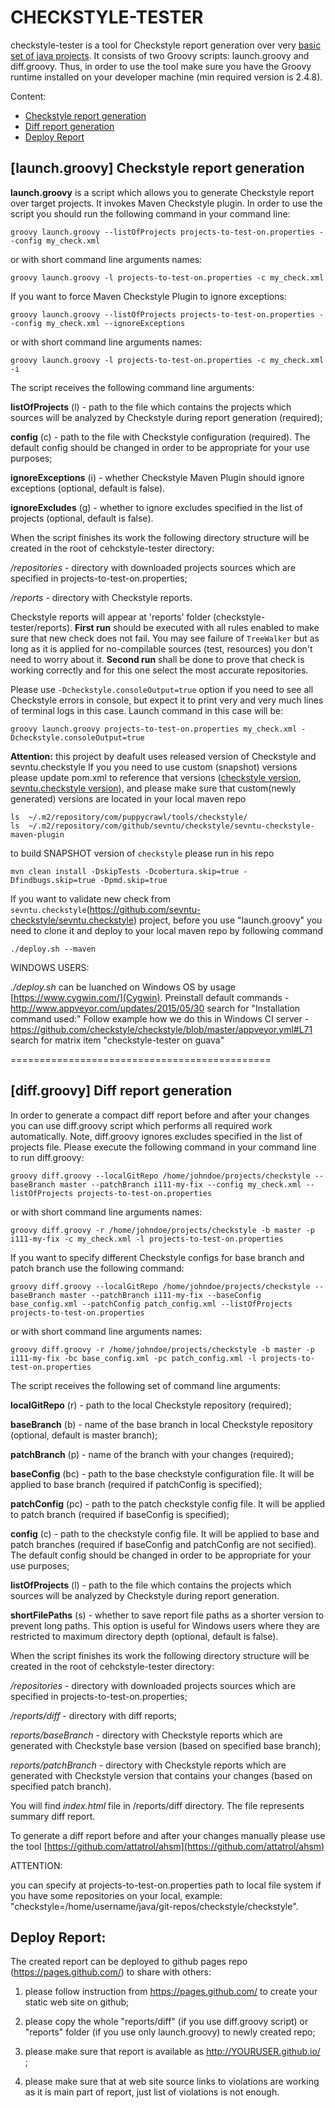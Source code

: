 # CHECKSTYLE-TESTER

checkstyle-tester is a tool for Checkstyle report generation over very [basic set of java projects](https://github.com/checkstyle/contribution/blob/master/checkstyle-tester/projects-to-test-on.properties).
It consists of two Groovy scripts: launch.groovy and diff.groovy. Thus, in order to use the tool make sure you have the Groovy runtime installed on your developer machine (min required version is 2.4.8).

Content:

- [Checkstyle report generation](https://github.com/checkstyle/contribution/blob/master/checkstyle-tester/README.md#launchgroovy-checkstyle-report-generation)
- [Diff report generation](https://github.com/checkstyle/contribution/tree/master/checkstyle-tester#diffgroovy-diff-report-generation)
- [Deploy Report](https://github.com/checkstyle/contribution/tree/master/checkstyle-tester#deploy-report)


## [launch.groovy] Checkstyle report generation

**launch.groovy** is a script which allows you to generate Checkstyle report over target projects. It invokes Maven Checkstyle plugin. In order to use the script you should run the following command in your command line:

```
groovy launch.groovy --listOfProjects projects-to-test-on.properties --config my_check.xml
```

or with short command line arguments names:

```
groovy launch.groovy -l projects-to-test-on.properties -c my_check.xml
```

If you want to force Maven Checkstyle Plugin to ignore exceptions:

```
groovy launch.groovy --listOfProjects projects-to-test-on.properties --config my_check.xml --ignoreExceptions
```

or with short command line arguments names:

```
groovy launch.groovy -l projects-to-test-on.properties -c my_check.xml -i
```

The script receives the following command line arguments:

**listOfProjects** (l) - path to the file which contains the projects which sources will be analyzed by Checkstyle during report generation (required);

**config** (c) - path to the file with Checkstyle configuration (required). The default config should be changed in order to be appropriate for your use purposes;

**ignoreExceptions** (i) - whether Checkstyle Maven Plugin should ignore exceptions (optional, default is false).

**ignoreExcludes** (g) - whether to ignore excludes specified in the list of projects (optional, default is false).

When the script finishes its work the following directory structure will be created in the root of cehckstyle-tester directory:

*/repositories* - directory with downloaded projects sources which are specified in projects-to-test-on.properties;

*/reports* - directory with Checkstyle reports. 

Checkstyle reports will appear at 'reports' folder (checkstyle-tester/reports). 
**First run** should be executed with all rules enabled to make sure that new check does not fail. 
You may see failure of `TreeWalker` but as long as it is applied for no-compilable sources (test, resources) you don't need to worry about it.  **Second run** shall be done to prove that check is working correctly and for this one select the most accurate repositories.

Please use `-Dcheckstyle.consoleOutput=true` option if you need to see all Checkstyle errors in console, but expect it to print very and very much lines of terminal logs in this case. Launch command in this case will be:

```
groovy launch.groovy projects-to-test-on.properties my_check.xml -Dcheckstyle.consoleOutput=true
```

**Attention:** this project by deafult uses released version of Checkstyle and sevntu.checkstyle
If you you need to use custom (snapshot) versions please update pom.xml to reference that versions ([checkstyle version](https://github.com/checkstyle/contribution/blob/master/checkstyle-tester/pom.xml#L29), [sevntu.checkstyle version](https://github.com/checkstyle/contribution/blob/master/checkstyle-tester/pom.xml#L34)), and please make sure that custom(newly generated) versions are located in your local maven repo 

```
ls  ~/.m2/repository/com/puppycrawl/tools/checkstyle/
ls  ~/.m2/repository/com/github/sevntu/checkstyle/sevntu-checkstyle-maven-plugin
```

to build SNAPSHOT version of `checkstyle` please run in his repo

```
mvn clean install -DskipTests -Dcobertura.skip=true -Dfindbugs.skip=true -Dpmd.skip=true
```

If you want to validate new check from `sevntu.checkstyle`(https://github.com/sevntu-checkstyle/sevntu.checkstyle) project, 
before you use "launch.groovy" you need to clone it and deploy to your local maven repo by following command

```
./deploy.sh --maven
```

WINDOWS USERS:

*./deploy.sh* can be luanched on Windows OS by usage [https://www.cygwin.com/](Cygwin).
Preinstall default commands - http://www.appveyor.com/updates/2015/05/30 search for "Installation command used:"
Follow example how we do this in Windows CI server - https://github.com/checkstyle/checkstyle/blob/master/appveyor.yml#L71 search for matrix item "checkstyle-tester on guava"

=============================================

## [diff.groovy] Diff report generation

In order to generate a compact diff report before and after your changes you can use diff.groovy script which performs all required work automatically. Note, diff.groovy ignores excludes specified in the list of projects file.
Please execute the following command in your command line to run diff.groovy:

```
groovy diff.groovy --localGitRepo /home/johndoe/projects/checkstyle --baseBranch master --patchBranch i111-my-fix --config my_check.xml --listOfProjects projects-to-test-on.properties
```

or with short command line arguments names:

```
groovy diff.groovy -r /home/johndoe/projects/checkstyle -b master -p i111-my-fix -c my_check.xml -l projects-to-test-on.properties
```

If you want to specify different Checkstyle configs for base branch and patch branch use the following command:

```
groovy diff.groovy --localGitRepo /home/johndoe/projects/checkstyle --baseBranch master --patchBranch i111-my-fix --baseConfig base_config.xml --patchConfig patch_config.xml --listOfProjects projects-to-test-on.properties
```

or with short command line arguments names:

```
groovy diff.groovy -r /home/johndoe/projects/checkstyle -b master -p i111-my-fix -bc base_config.xml -pc patch_config.xml -l projects-to-test-on.properties
```

The script receives the following set of command line arguments:

**localGitRepo** (r) - path to the local Checkstyle repository (required);

**baseBranch** (b) - name of the base branch in local Checkstyle repository (optional, default is master branch);

**patchBranch** (p) - name of the branch with your changes (required);

**baseConfig** (bc) - path to the base checkstyle configuration file. It will be applied to base branch (required if patchConfig is specified);

**patchConfig** (pc) - path to the patch checkstyle config file. It will be applied to patch branch (required if baseConfig is specified);

**config** (c) - path to the checkstyle config file. It will be applied to base and patch branches (required if baseConfig and patchConfig are not secified). The default config should be changed in order to be appropriate for your use purposes;

**listOfProjects** (l) - path to the file which contains the projects which sources will be analyzed by Checkstyle during report generation.

**shortFilePaths** (s) - whether to save report file paths as a shorter version to prevent long paths. This option is useful for Windows users where they are restricted to maximum directory depth (optional, default is false).

When the script finishes its work the following directory structure will be created in the root of cehckstyle-tester directory:

*/repositories* - directory with downloaded projects sources which are specified in projects-to-test-on.properties;

*/reports/diff* - directory with diff reports;

*reports/baseBranch* - directory with Checkstyle reports which are generated with Checkstyle base version (based on specified base branch);

*reports/patchBranch* - directory with Checkstyle reports which are generated with Checkstyle version that contains your changes (based on specified patch branch).

You will find *index.html* file in /reports/diff directory. The file represents summary diff report.

To generate a diff report before and after your changes manually please use the tool
[https://github.com/attatrol/ahsm](https://github.com/attatrol/ahsm)

ATTENTION: 

you can specify at projects-to-test-on.properties path to local file system if you have some 
repositories on your local, example: "checkstyle=/home/username/java/git-repos/checkstyle/checkstyle".

## Deploy Report: 

The created report can be deployed to github pages repo (https://pages.github.com/) to share with others:

1) please follow instruction from https://pages.github.com/ to create your static web site on github;

2) please copy the whole "reports/diff" (if you use diff.groovy script) or "reports" folder (if you use only launch.groovy) to newly created repo;

3) please make sure that report is available as http://YOURUSER.github.io/ ;

4) please make sure that at web site source links to violations are working as it is main part of report, just list of violations is not enough.
